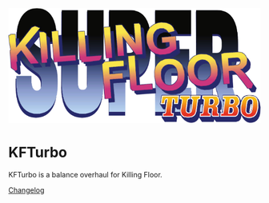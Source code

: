 ![](./readme/TurboSticker.png)

# KFTurbo
KFTurbo is a balance overhaul for Killing Floor.

[Changelog](./changelog.md)
